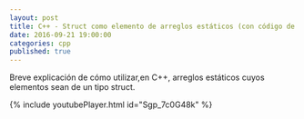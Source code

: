 ```yaml
---
layout: post
title: C++ - Struct como elemento de arreglos estáticos (con código de ejemplo)
date: 2016-09-21 19:00:00
categories: cpp
published: true
---
```


Breve explicación de cómo utilizar,en C++, arreglos estáticos cuyos elementos sean de un tipo struct.

{% include youtubePlayer.html id="Sgp_7c0G48k" %}
